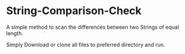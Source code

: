 # String-Comparison-Check
A simple method to scan the differences between two Strings of equal length.

Simply Download or clone all files to preferred directory and run.
